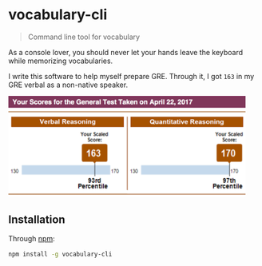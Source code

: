# vocabulary-cli
> Command line tool for vocabulary

As a console lover, you should never let your hands leave the keyboard while memorizing vocabularies.

I write this software to help myself prepare GRE. Through it, I got `163` in my GRE verbal as a non-native speaker.

<img width="475" alt="score" src="./score.png">

## Installation
Through [npm](https://www.npmjs.org/):
```sh
npm install -g vocabulary-cli

```
